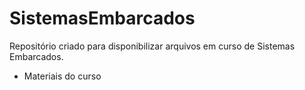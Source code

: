 # SistemasEmbarcados
Repositório criado para disponibilizar arquivos em curso de Sistemas Embarcados.

- Materiais do curso
